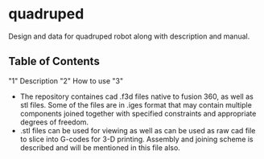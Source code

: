 # quadruped
Design and data for quadruped robot along with description and manual.

## Table of Contents
"1" Description
"2" How to use
"3"

- The repository containes cad .f3d files native to fusion 360, as well as stl files. Some of the files are in .iges format that may contain multiple components joined together with specified constraints and appropriate degrees of freedom.  
- .stl files can be used for viewing as well as can be used as raw cad file to slice into G-codes for 3-D printing. Assembly and joining scheme is described and will be mentioned in this file also.
